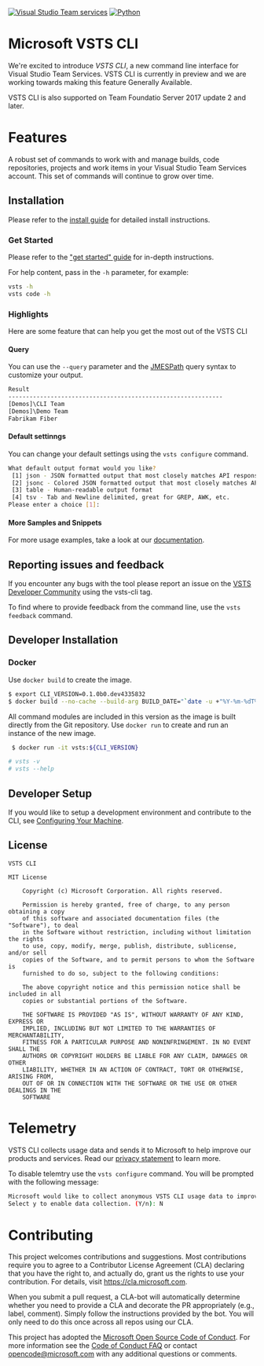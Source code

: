 [![Visual Studio Team services](https://mseng.visualstudio.com/_apis/public/build/definitions/698eacea-9ea2-4eb8-80a4-d06170edf6bc/5908/badge)]()
[![Python](https://img.shields.io/pypi/pyversions/vsts-cli.svg?maxAge=2592000)](https://pypi.python.org/pypi/vsts-cli)

# Microsoft VSTS CLI 

We're excited to introduce *VSTS CLI*, a new command line interface for Visual Studio Team Services. VSTS CLI is currently in preview and we are working towards making this feature Generally Available. 

VSTS CLI is also supported on Team Foundatio Server 2017 update 2 and later.

# Features
A robust set of commands to work with and manage builds, code repositories, projects and work items in your Visual Studio Team Services account. This set of commands will continue to grow over time.

## Installation

Please refer to the [install guide](https://aka.ms/vsts-cli-docs-install) for detailed install instructions.

### Get Started

Please refer to the ["get started" guide](https://aka.ms/vsts-cli-docs-getstarted) for in-depth instructions.

For help content, pass in the `-h` parameter, for example:

```bash
vsts -h
vsts code -h
```

### Highlights

Here are some feature that can help you get the most out of the VSTS CLI 

#### Query

You can use the `--query` parameter and the [JMESPath](http://jmespath.org/) query syntax to customize your output.

```bash
Result
-------------------------------------------------------------
[Demos]\CLI Team
[Demos]\Demo Team
Fabrikam Fiber
```

#### Default settinngs

You can change your default settings using the `vsts configure` command.

```bash
What default output format would you like?
 [1] json - JSON formatted output that most closely matches API responses
 [2] jsonc - Colored JSON formatted output that most closely matches API responses
 [3] table - Human-readable output format
 [4] tsv - Tab and Newline delimited, great for GREP, AWK, etc.
Please enter a choice [1]: 
```

#### More Samples and Snippets
For more usage examples, take a look at our [documentation](https://aka.ms/vsts-cli-docs-overview).

## Reporting issues and feedback

If you encounter any bugs with the tool please report an issue on the [VSTS Developer Community](https://developercommunity.visualstudio.com/spaces/21/index.html?page=1&pageSize=15&sort=votes) using the vsts-cli tag.

To find where to provide feedback from the command line, use the `vsts feedback` command.

## Developer Installation

### Docker
Use `docker build` to create the image.

```bash
$ export CLI_VERSION=0.1.0b0.dev4335832
$ docker build --no-cache --build-arg BUILD_DATE="`date -u +"%Y-%m-%dT%H:%M:%SZ"`" --build-arg CLI_VERSION=${CLI_VERSION} -f DockerFile . --tag vsts:${CLI_VERSION}
```

All command modules are included in this version as the image is built directly from the Git repository. Use `docker run` to create and run an instance of the new image. 

```bash
 $ docker run -it vsts:${CLI_VERSION}

# vsts -v
# vsts --help
```

## Developer Setup
If you would like to setup a development environment and contribute to the CLI, see 
[Configuring Your Machine](https://github.com/Microsoft/vsts-cli/blob/master/doc/configuring_your_machine.md).

## License

```
VSTS CLI

MIT License

    Copyright (c) Microsoft Corporation. All rights reserved.

    Permission is hereby granted, free of charge, to any person obtaining a copy
    of this software and associated documentation files (the "Software"), to deal
    in the Software without restriction, including without limitation the rights
    to use, copy, modify, merge, publish, distribute, sublicense, and/or sell
    copies of the Software, and to permit persons to whom the Software is
    furnished to do so, subject to the following conditions:

    The above copyright notice and this permission notice shall be included in all
    copies or substantial portions of the Software.

    THE SOFTWARE IS PROVIDED "AS IS", WITHOUT WARRANTY OF ANY KIND, EXPRESS OR
    IMPLIED, INCLUDING BUT NOT LIMITED TO THE WARRANTIES OF MERCHANTABILITY,
    FITNESS FOR A PARTICULAR PURPOSE AND NONINFRINGEMENT. IN NO EVENT SHALL THE
    AUTHORS OR COPYRIGHT HOLDERS BE LIABLE FOR ANY CLAIM, DAMAGES OR OTHER
    LIABILITY, WHETHER IN AN ACTION OF CONTRACT, TORT OR OTHERWISE, ARISING FROM,
    OUT OF OR IN CONNECTION WITH THE SOFTWARE OR THE USE OR OTHER DEALINGS IN THE
    SOFTWARE
```
# Telemetry
VSTS CLI collects usage data and sends it to Microsoft to help improve our products and services. Read our [privacy statement](https://privacy.microsoft.com/en-us/privacystatement) to learn more. 

To disable telemtry use the `vsts configure` command. You will be prompted with the following message:

```bash
Microsoft would like to collect anonymous VSTS CLI usage data to improve our CLI.  Participation is voluntary and when you choose to participate, your device automatically sends information to Microsoft about how you use the VSTS CLI.  The data is anonymous and does not include commandline argument values.  To update your choice, run "vsts configure" again.
Select y to enable data collection. (Y/n): N
```

# Contributing

This project welcomes contributions and suggestions. Most contributions require you to agree to a
Contributor License Agreement (CLA) declaring that you have the right to, and actually do, grant us
the rights to use your contribution. For details, visit https://cla.microsoft.com.

When you submit a pull request, a CLA-bot will automatically determine whether you need to provide
a CLA and decorate the PR appropriately (e.g., label, comment). Simply follow the instructions
provided by the bot. You will only need to do this once across all repos using our CLA.

This project has adopted the [Microsoft Open Source Code of Conduct](https://opensource.microsoft.com/codeofconduct/).
For more information see the [Code of Conduct FAQ](https://opensource.microsoft.com/codeofconduct/faq/) or
contact [opencode@microsoft.com](mailto:opencode@microsoft.com) with any additional questions or comments.

